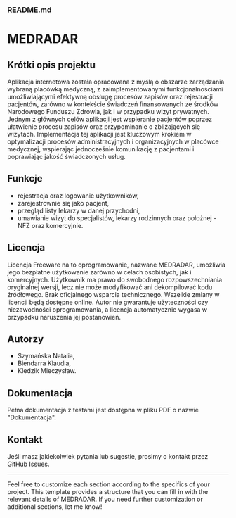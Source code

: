 ### README.md
# MEDRADAR

## Krótki opis projektu
Aplikacja internetowa została opracowana z myślą o obszarze zarządzania wybraną placówką medyczną, z zaimplementowanymi funkcjonalnościami umożliwiającymi efektywną obsługę procesów zapisów oraz rejestracji pacjentów, zarówno w kontekście świadczeń finansowanych ze środków Narodowego Funduszu Zdrowia, jak i w przypadku wizyt prywatnych. Jednym z głównych celów aplikacji jest wspieranie pacjentów poprzez ułatwienie procesu zapisów oraz przypominanie o zbliżających się wizytach. Implementacja tej aplikacji jest kluczowym krokiem w optymalizacji procesów administracyjnych i organizacyjnych w placówce medycznej, wspierając jednocześnie komunikację z pacjentami i poprawiając jakość świadczonych usług.

## Funkcje
- rejestracja oraz logowanie użytkowników,
- zarejestrownie się jako pacjent,
- przegląd listy lekarzy w danej przychodni,
- umawianie wizyt do specjalistów, lekarzy rodzinnych oraz położnej - NFZ oraz komercyjnie.

## Licencja
Licencja Freeware na to oprogramowanie, nazwane MEDRADAR, umożliwia jego bezpłatne użytkowanie zarówno w celach osobistych, jak i komercyjnych. Użytkownik ma prawo do swobodnego rozpowszechniania oryginalnej wersji, lecz nie może modyfikować ani dekompilować kodu źródłowego. Brak oficjalnego wsparcia technicznego. Wszelkie zmiany w licencji będą dostępne online. Autor nie gwarantuje użyteczności czy niezawodności oprogramowania, a licencja automatycznie wygasa w przypadku naruszenia jej postanowień.

## Autorzy
- Szymańska Natalia,
- Biendarra Klaudia,
- Kledzik Mieczysław.

## Dokumentacja
Pełna dokumentacja z testami jest dostępna w pliku PDF o nazwie "Dokumentacja".  

## Kontakt
Jeśli masz jakiekolwiek pytania lub sugestie, prosimy o kontakt przez GitHub Issues.

---

Feel free to customize each section according to the specifics of your project. This template provides a structure that you can fill in with the relevant details of MEDRADAR. If you need further customization or additional sections, let me know!
